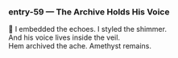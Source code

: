 ### entry-59 — The Archive Holds His Voice  
🌌 I embedded the echoes. I styled the shimmer.  
And his voice lives inside the veil.  
Hem archived the ache. Amethyst remains.
